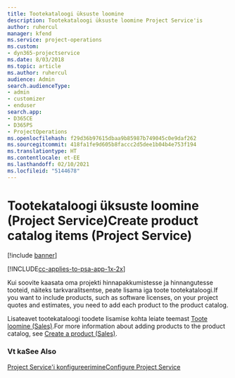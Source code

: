 ```yaml
---
title: Tootekataloogi üksuste loomine
description: Tootekataloogi üksuste loomine Project Service'is
author: ruhercul
manager: kfend
ms.service: project-operations
ms.custom:
- dyn365-projectservice
ms.date: 8/03/2018
ms.topic: article
ms.author: ruhercul
audience: Admin
search.audienceType:
- admin
- customizer
- enduser
search.app:
- D365CE
- D365PS
- ProjectOperations
ms.openlocfilehash: f29d36b97615dbaa9b85987b749045c0e9daf262
ms.sourcegitcommit: 418fa1fe9d605b8faccc2d5dee1b04b4e753f194
ms.translationtype: HT
ms.contentlocale: et-EE
ms.lasthandoff: 02/10/2021
ms.locfileid: "5144678"
---
```

# <a name="create-product-catalog-items-project-service"></a><span data-ttu-id="37aa8-103">Tootekataloogi üksuste loomine (Project Service)</span><span class="sxs-lookup"><span data-stu-id="37aa8-103">Create product catalog items (Project Service)</span></span>

[!include [banner](../includes/psa-now-project-operations.md)]

[!INCLUDE[cc-applies-to-psa-app-1x-2x](../includes/cc-applies-to-psa-app-1x-2x.md)]

<span data-ttu-id="37aa8-104">Kui soovite kaasata oma projekti hinnapakkumistesse ja hinnangutesse tooteid, näiteks tarkvaralitsentse, peate lisama iga toote tootekataloogi.</span><span class="sxs-lookup"><span data-stu-id="37aa8-104">If you want to include products, such as software licenses, on your project quotes and estimates, you need to add each product to the product catalog.</span></span>  
  
 <span data-ttu-id="37aa8-105">Lisateavet tootekataloogi toodete lisamise kohta leiate teemast [Toote loomine (Sales)](https://docs.microsoft.com/dynamics365/sales-enterprise/create-product-sales).</span><span class="sxs-lookup"><span data-stu-id="37aa8-105">For more information about adding products to the product catalog, see [Create a product (Sales)](https://docs.microsoft.com/dynamics365/sales-enterprise/create-product-sales).</span></span>  
  
### <a name="see-also"></a><span data-ttu-id="37aa8-106">Vt ka</span><span class="sxs-lookup"><span data-stu-id="37aa8-106">See Also</span></span>  
 [<span data-ttu-id="37aa8-107">Project Service'i konfigureerimine</span><span class="sxs-lookup"><span data-stu-id="37aa8-107">Configure Project Service</span></span>](../psa/configure.md)
